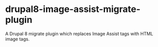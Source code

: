 # drupal8-image-assist-migrate-plugin
A Drupal 8 migrate plugin which replaces Image Assist tags with HTML image tags.
